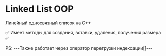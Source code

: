 # Linked List OOP
Линейный односвязный список на С++

✅ Имеет методы для создания, вставки, удаления, получения размера ✅

PS:
---Также работает через оператор перегрузки индексации[]---
